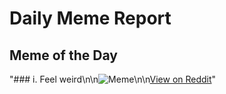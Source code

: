 # Daily Meme Report

## Meme of the Day
"### i. Feel weird\n\n![Meme](https://i.redd.it/y1j0ilh1l40f1.gif)\n\n[View on Reddit](https://redd.it/1kjxgh1)"

